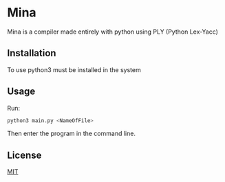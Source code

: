 # Mina

Mina is a compiler made entirely with python using PLY (Python Lex-Yacc)

## Installation

To use python3 must be installed in the system

## Usage

Run:

```python
python3 main.py <NameOfFile>
```

Then enter the program in the command line.

## License

[MIT](https://choosealicense.com/licenses/mit/)
